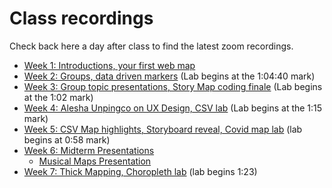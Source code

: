 # Class recordings

Check back here a day after class to find the latest zoom recordings.

- [Week 1: Introductions, your first web map](https://ucla.zoom.us/rec/share/p53BtneD94N-6SEUJKGaBhc3ZYcTkhe3WQ3XqX4eQVVOQIF08bdz9eXFxXPRdcSk.-CcmDQM93SKbw2IE?startTime=1617051844000)
- [Week 2: Groups, data driven markers](https://ucla.zoom.us/rec/share/X_I_5tcfKAVHWEV_snt0BSajMP2bFz4TW_5FKFuIb_uM-vu7ViCUSTyeZt_2Y1SX.tJVDvzyJe2Vi9kOH?startTime=1617656793000) (Lab begins at the 1:04:40 mark)
- [Week 3: Group topic presentations, Story Map coding finale](https://ucla.zoom.us/rec/share/f0-u7Xdl2lowpLVLEgFSPqcXeS-v4pX8vm-dWGTngWQTDddw0j7xn73XPjJ8D1ur.2qqd8vPzoMLGXAcE?startTime=1618261627000) (Lab begins at the 1:02 mark)
- [Week 4: Alesha Unpingco on UX Design, CSV lab](https://ucla.zoom.us/rec/share/DBzHK4CVVipmm-_1Hzff1OvlO3OYOAnZhhYf9lQ7CTAARcKVSf9xE7jdw978JXt6.PQcBTXEP4VIY0feZ?startTime=1618866313000) (Lab begins at the 1:15 mark)
- [Week 5: CSV Map highlights, Storyboard reveal, Covid map lab](https://ucla.zoom.us/rec/share/KiytV7uzelpwROyBIpZpsB2EME_njr0teCIg1HhqCFjbwFrW3R2koFijO1iG2J4.oP7CdwuMA9s9fRYb?startTime=1619471256000) (lab begins at 0:58 mark)
- [Week 6: Midterm Presentations](https://ucla.zoom.us/rec/share/QX3VAmmlQKQMh229-bKeHCZevuCzik4EpkyJDVo4SBWg6cZeBNDu7oyM9XI0-Xa2.ioVAZ4E82QmPn6YB?startTime=1620076049000)
   - [Musical Maps Presentation](https://ucla.zoom.us/rec/share/4Px5FTpKGWqvCdvaREXla9TU71_la6CcIYgS8q_5_8Nk-ANbvOvpkSYpmRxCZu8p._Y5T3MbqzA7UoRw7?startTime=1620234202000)
- [Week 7: Thick Mapping, Choropleth lab](https://ucla.zoom.us/rec/share/xIddBoPsF9WB35wcYpJKe3z0whrvckFj2o2kCLTrhSvlbNPWxQzV4B5LJlQc0OUm.UZyGKoJICFwuFsmm?startTime=1620680932000) (lab begins 1:23)
